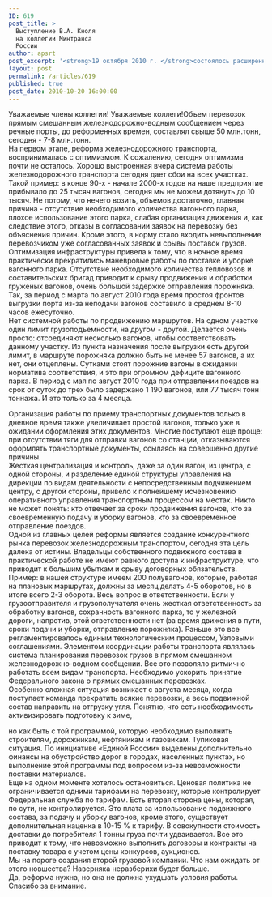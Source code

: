 ```yaml
---
ID: 619
post_title: >
  Выступление В.А. Кноля
  на коллегии Минтранса
  России
author: apsrt
post_excerpt: '<strong>19 октября 2010 г. </strong>состоялось расширенное заседание коллегии Министерства транспорта РФ «О ходе реализации структурной реформы на железнодорожном транспорте». В работе коллегии приняли участие заместитель Председателя Правительства РФ Сергей Иванов, заместитель председателя Совета Федерации ФС РФ Светлана Орлова, председатель комитета Госдумы ФС РФ по транспорту Сергей Шишкарев, первый заместитель Генпрокурора РФ Александр Буксман, президент ОАО «РЖД» Владимир Якунин, губернаторы ряда областей и  представители федеральных и региональных органов исполнительной власти. На Коллегии выступил Генеральный директор ОАО &quot;Томская судоходная компания&quot;, член Совета АПСРТ В.А. Кноль'
layout: post
permalink: /articles/619
published: true
post_date: 2010-10-20 16:00:00
---
```

Уважаемые члены коллегии! Уважаемые коллеги!Объем перевозок прямым смешанным железнодорожно-водным сообщением через речные порты, до реформенных времен, составлял свыше 50 млн.тонн, сегодня - 7-8 млн.тонн.  
На первом этапе, реформа железнодорожного транспорта, воспринималась с оптимизмом. К сожалению, сегодня оптимизма почти не осталось. Хорошо выстроенная вчера система работы железнодорожного транспорта сегодня дает сбои на всех участках.  
Такой пример: в конце 90-х - начале 2000-х годов на наше предприятие прибывало до 25 тысяч вагонов, сегодня мы не можем дотянуть до 10 тысяч. Не потому, что нечего возить, объемов достаточно, главная причина - отсутствие необходимого количества вагонного парка, плохое использование этого парка, слабая организация движения и, как следствие этого, отказы в согласовании заявок на перевозку без объяснения причин. Кроме этого, в норму стало входить невыполнение перевозчиком уже согласованных заявок и срывы поставок грузов.  
Оптимизация инфраструктуры привела к тому, что в ночное время практически прекратились маневровые работы по поставке и уборке вагонного парка. Отсутствие необходимого количества тепловозов и составительских бригад приводит к срыву продвижения и обработки груженых вагонов, очень большой задержке отправления порожняка. Так, за период с марта по август 2010 года время простоя фронтов выгрузки порта из-за неподачи вагонов составило в среднем 8-10 часов ежесуточно.  
Нет системной работы по продвижению маршрутов. На одном участке один лимит грузоподъемности, на другом - другой. Делается очень просто: отсоединяют несколько вагонов, чтобы соответствовать данному участку. Из пункта назначения после выгрузки есть другой лимит, в маршруте порожняка должно быть не менее 57 вагонов, а их нет, они отцеплены. Сутками стоят порожние вагоны в ожидании норматива соответствия, и это при огромном дефиците вагонного парка. В период с мая по август 2010 года при отправлении поездов на срок от суток до трех было задержано 1 190 вагонов, или 77 тысяч тонн тоннажа. И это только за 4 месяца.  
  
Организация работы по приему транспортных документов только в дневное время также увеличивает простой вагонов, только уже в ожидании оформления этих документов. Многие поступают еще проще: при отсутствии тяги для отправки вагонов со станции, отказываются оформлять транспортные документы, ссылаясь на совершенно другие причины.  
Жесткая централизация и контроль, даже за один вагон, из центра, с одной стороны, и разделение единой структуры управления на дирекции по видам деятельности с непосредственным подчинением центру, с другой стороны, привело к полнейшему исчезновению оперативного управления транспортным процессом на местах. Никто не может понять: кто отвечает за сроки продвижения вагонов, кто за своевременную подачу и уборку вагонов, кто за своевременное отправление поездов.  
Одной из главных целей реформы является создание конкурентного рынка перевозок железнодорожным транспортом, сегодня эта цель далека от истины. Владельцы собственного подвижного состава в практической работе не имеют равного доступа к инфраструктуре, что приводит к большим убыткам и срыву договорных обязательств. Пример: в нашей структуре имеем 200 полувагонов, которые, работая на плановых маршрутах, должны за месяц делать 4-5 оборотов, но в итоге всего 2-3 оборота. Весь вопрос в ответственности. Если у грузоотправителя и грузополучателя очень жесткая ответственность за обработку вагонов, сохранность вагонного парка, то у железной дороги, напротив, этой ответственности нет (за время движения в пути, сроки подачи и уборки, отправление порожняка). Раньше это все регламентировалось единым технологическим процессом, Узловыми соглашениями. Элементом координации работы транспорта являлась система планирования перевозок грузов в прямом смешанном железнодорожно-водном сообщении. Все это позволяло ритмично работать всем видам транспорта. Необходимо ускорить принятие Федерального закона о прямых смешанных перевозках.  
Особенно сложная ситуация возникает с августа месяца, когда поступает команда прекратить всякие перевозки, а весь подвижной состав направить на отгрузку угля. Понятно, что есть необходимость активизировать подготовку к зиме,  
  
но как быть с той программой, которую необходимо выполнить строителям, дорожникам, нефтяникам и газовикам. Тупиковая ситуация. По инициативе «Единой России» выделены дополнительно финансы на обустройство дорог в городах, населенных пунктах, но выполнение этой программы под вопросом из-за невозможности поставки материалов.  
Еще на одном моменте хотелось остановиться. Ценовая политика не ограничивается одними тарифами на перевозку, которые контролирует Федеральная служба по тарифам. Есть вторая сторона цены, которая, по сути, не контролируется. Это плата за использование подвижного состава, за подачу и уборку вагонов, кроме этого, существует дополнительная наценка в 10-15 % к тарифу. В совокупности стоимость доставки до потребителя 1 тонны груза почти удваивается. Все это приводит к тому, что невозможно выполнить договоры и контракты на поставку товара с учетом цены конкурсов, аукционов.  
Мы на пороге создания второй грузовой компании. Что нам ожидать от этого новшества? Наверняка неразберихи будет больше.  
Да, реформа нужна, но она не должна ухудшать условия работы.  
Спасибо за внимание.